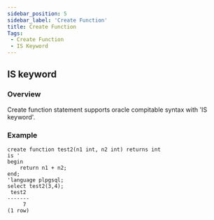 ```yaml
---
sidebar_position: 5
sidebar_label: 'Create Function'
title: Create Function
Tags:
 - Create Function
 - IS Keyword
---
```


## IS keyword
### Overview
Create function statement supports oracle compitable syntax with 'IS keyword'.
### Example
```
create function test2(n1 int, n2 int) returns int
is '
begin
    return n1 + n2;
end;
'language plpgsql;
select test2(3,4);
 test2 
-------
     7
(1 row)
```


